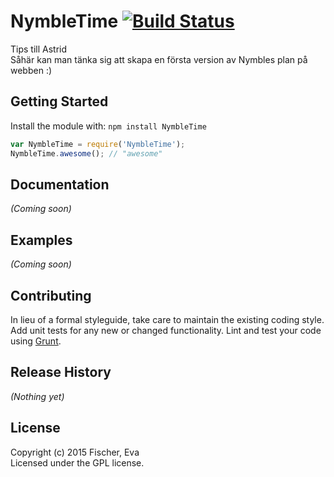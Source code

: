 # NymbleTime [![Build Status](https://secure.travis-ci.org/EvaFi/NymbleTime.png?branch=master)](http://travis-ci.org/EvaFi/NymbleTime)

Tips till Astrid <br/>
Såhär kan man tänka sig att skapa en första version av Nymbles plan på webben :)


## Getting Started
Install the module with: `npm install NymbleTime`

```javascript
var NymbleTime = require('NymbleTime');
NymbleTime.awesome(); // "awesome"
```

## Documentation
_(Coming soon)_

## Examples
_(Coming soon)_

## Contributing
In lieu of a formal styleguide, take care to maintain the existing coding style. Add unit tests for any new or changed functionality. Lint and test your code using [Grunt](http://gruntjs.com/).

## Release History
_(Nothing yet)_

## License
Copyright (c) 2015 Fischer, Eva  
Licensed under the GPL license.
